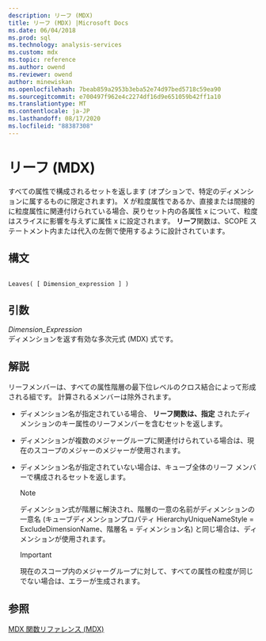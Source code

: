```yaml
---
description: リーフ (MDX)
title: リーフ (MDX) |Microsoft Docs
ms.date: 06/04/2018
ms.prod: sql
ms.technology: analysis-services
ms.custom: mdx
ms.topic: reference
ms.author: owend
ms.reviewer: owend
author: minewiskan
ms.openlocfilehash: 7beab859a2953b3eba52e74d97bed5718c59ea90
ms.sourcegitcommit: e700497f962e4c2274df16d9e651059b42ff1a10
ms.translationtype: MT
ms.contentlocale: ja-JP
ms.lasthandoff: 08/17/2020
ms.locfileid: "88387308"
---
```

# <a name="leaves-mdx"></a>リーフ (MDX)


  すべての属性で構成されるセットを返します (オプションで、特定のディメンションに属するものに限定されます)。 X が粒度属性であるか、直接または間接的に粒度属性に関連付けられている場合、戻りセット内の各属性 x について、粒度はスライスに影響を与えずに属性 x に設定されます。 **リーフ**関数は、SCOPE ステートメント内または代入の左側で使用するように設計されています。  
  
## <a name="syntax"></a>構文  
  
```  
  
Leaves( [ Dimension_expression ] )  
```  
  
## <a name="arguments"></a>引数  
 *Dimension_Expression*  
 ディメンションを返す有効な多次元式 (MDX) 式です。  
  
## <a name="remarks"></a>解説  
 リーフメンバーは、すべての属性階層の最下位レベルのクロス結合によって形成される組です。 計算されるメンバーは除外されます。  
  
-   ディメンション名が指定されている場合、 **リーフ関数は、指定** されたディメンションのキー属性のリーフメンバーを含むセットを返します。  
  
-   ディメンションが複数のメジャーグループに関連付けられている場合は、現在のスコープのメジャーのメジャーが使用されます。  
  
-   ディメンション名が指定されていない場合は、キューブ全体のリーフ メンバーで構成されるセットを返します。  
  
    > [!NOTE]  
    >  ディメンション式が階層に解決され、階層の一意の名前がディメンションの一意名 (キューブディメンションプロパティ HierarchyUniqueNameStyle = ExcludeDimensionName、階層名 = ディメンション名) と同じ場合は、ディメンションが使用されます。  
  
    > [!IMPORTANT]  
    >  現在のスコープ内のメジャーグループに対して、すべての属性の粒度が同じでない場合は、エラーが生成されます。  
  
## <a name="see-also"></a>参照  
 [MDX 関数リファレンス &#40;MDX&#41;](../mdx/mdx-function-reference-mdx.md)  
  
  
